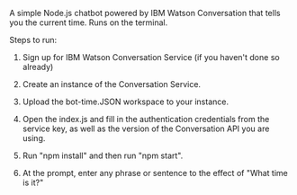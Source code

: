 A simple Node.js chatbot powered by IBM Watson Conversation that tells you the current time. Runs on the terminal.

Steps to run:

1) Sign up for IBM Watson Conversation Service (if you haven't done so already)

2) Create an instance of the Conversation Service.

3) Upload the bot-time.JSON workspace to your instance.

4) Open the index.js and fill in the authentication credentials from the service key, as well as the version of the Conversation API you are using.

5) Run "npm install" and then run "npm start".

6) At the prompt, enter any phrase or sentence to the effect of "What time is it?"